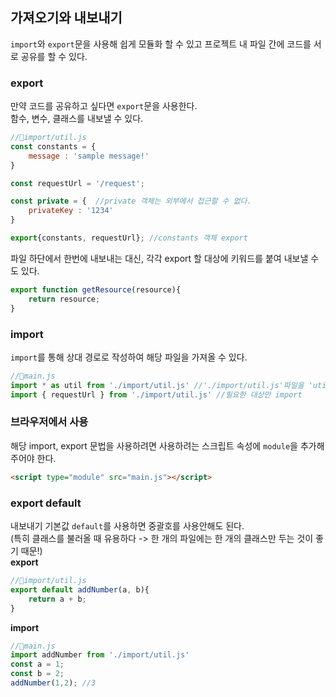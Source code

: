 ## 가져오기와 내보내기
`import`와 `export`문을 사용해 쉽게 모듈화 할 수 있고 프로젝트 내 파일 간에 코드를 서로 공유를 할 수 있다.

### export  
만약 코드를 공유하고 싶다면 `export`문을 사용한다.  
함수, 변수, 클래스를 내보낼 수 있다.
```js
//📂import/util.js
const constants = {
    message : 'sample message!'
}

const requestUrl = '/request';

const private = {  //private 객체는 외부에서 접근할 수 없다.
    privateKey : '1234'
}

export{constants, requestUrl}; //constants 객체 export
```

파일 하단에서 한번에 내보내는 대신, 각각 export 할 대상에 키워드를 붙여 내보낼 수도 있다.  
```js
export function getResource(resource){
    return resource;
}
```

### import
`import`를 통해 상대 경로로 작성하여 해당 파일을 가져올 수 있다.  
```js
//📂main.js
import * as util from './import/util.js' //'./import/util.js'파일을 'util' 변수로 사용
import { requestUrl } from './import/util.js' //필요한 대상만 import
```

### 브라우저에서 사용  
해당 import, export 문법을 사용하려면 사용하려는 스크립트 속성에 `module`을 추가해주어야 한다.  
```html
<script type="module" src="main.js"></script>
```

### export default  
내보내기 기본값 `default`를 사용하면 중괄호를 사용안해도 된다.  
(특히 클래스를 불러올 때 유용하다 -> 한 개의 파일에는 한 개의 클래스만 두는 것이 좋기 때문!)  
**export**  
```js
//📂import/util.js
export default addNumber(a, b){
    return a + b;
}
```
**import**  
```js
//📂main.js
import addNumber from './import/util.js'
const a = 1;
const b = 2;
addNumber(1,2); //3
```